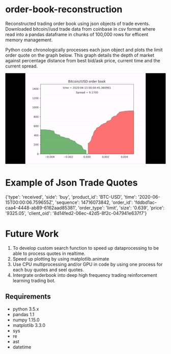 # order-book-reconstruction

Reconstructed trading order book using json objects of trade events. 
Downloaded bitcoin//usd trade data from coinbase in csv format where read into a pandas dataframe in chunks of 100,000 rows for efficent memory management.

Python code chronologically processes each json object and plots the limit order quote on the graph below. This graph details the depth of market against percentage distance from best bid/ask price, current time and the current spread.

![Test video 1](Order_book_video.gif)
# Example of Json Trade Quotes
{'type': 'received', 'side': 'buy', 'product_id': 'BTC-USD', 'time': '2020-06-15T00:00:06.759655Z', 'sequence': 14716073842, 'order_id': 'fddbd1ac-caa4-4448-ab89-6162aad85381', 'order_type': 'limit', 'size': '0.639', 'price': '9325.05', 'client_oid': '8d14fed2-06ec-42d5-8f2c-047941e637f7'}



# Future Work
1. To develop custom search function to speed up dataprocessing to be able to process quotes in realtime.
2. Speed up plotting by using matplotlib.animate
3. Use CPU multiprocessing and/or GPU in code by using one process for each buy quotes and seel quotes.
4. Intergrate orderbook into deep high frequency trading reinforcement learning trading bot.

## Requirements
* python 3.5.x
* pandas 1.1
* numpy 1.15.0
* matplotlib 3.3.0
* sys
* re
* ast
* datetime
